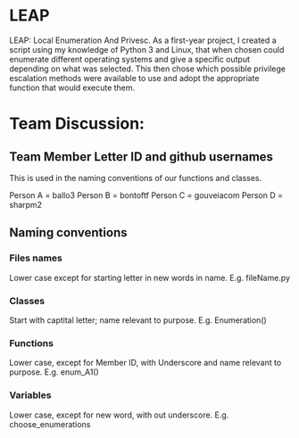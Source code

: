 # LEAP

LEAP: Local Enumeration And Privesc.
As a first-year project, I created a script using my knowledge of Python 3 and Linux, that when chosen could
enumerate different operating systems and give a specific output depending on what was selected. This then chose
which possible privilege escalation methods were available to use and adopt the appropriate function that would
execute them.

# Team Discussion:

## Team Member Letter ID and github usernames

This is used in the naming conventions of our functions and classes.

Person A = ballo3
Person B = bontoftf
Person C = gouveiacom
Person D = sharpm2


## Naming conventions

### Files names
Lower case except for starting letter in new words in name.
E.g. fileName.py

### Classes
Start with captital letter; name relevant to purpose.
E.g. Enumeration()


### Functions
Lower case, except for Member ID, with Underscore and name relevant to purpose.
E.g. enum_A1()

### Variables
Lower case, except for new word, with out underscore.
E.g. choose_enumerations

